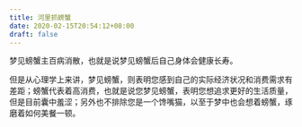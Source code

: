 ```yaml
---
title: 河里抓螃蟹
date: 2020-02-15T20:54:12+08:00
draft: false
---
```


梦见螃蟹主百病消散，也就是说梦见螃蟹后自己身体会健康长寿。




但是从心理学上来讲，梦见螃蟹，则表明您感到自己的实际经济状况和消费需求有差距；螃蟹代表着高消费，也就是说您梦见螃蟹，表明您想追求更好的生活质量，但是目前囊中羞涩；另外也不排除您是一个馋嘴猫，以至于梦中也会想着螃蟹，琢磨着如何美餐一顿。
